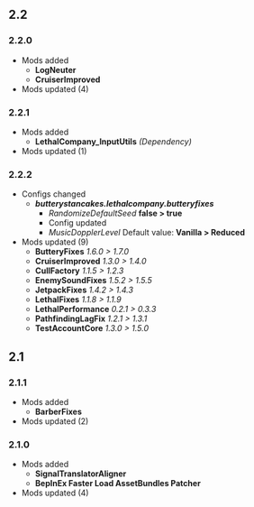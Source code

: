 ## 2.2
### 2.2.0
- Mods added
  - **LogNeuter**
  - **CruiserImproved**
- Mods updated (4)
### 2.2.1
- Mods added
  - **LethalCompany_InputUtils** _(Dependency)_
- Mods updated (1)
### 2.2.2
- Configs changed
  - _**butterystancakes.lethalcompany.butteryfixes**_
    - _RandomizeDefaultSeed_ **false > true**
    - Config updated
    - _MusicDopplerLevel_ Default value: **Vanilla > Reduced**
- Mods updated (9)
  - **ButteryFixes** _1.6.0 > 1.7.0_
  - **CruiserImproved** _1.3.0 > 1.4.0_
  - **CullFactory** _1.1.5 > 1.2.3_
  - **EnemySoundFixes** _1.5.2 > 1.5.5_
  - **JetpackFixes** _1.4.2 > 1.4.3_
  - **LethalFixes** _1.1.8 > 1.1.9_
  - **LethalPerformance** _0.2.1 > 0.3.3_
  - **PathfindingLagFix** _1.2.1 > 1.3.1_
  - **TestAccountCore** _1.3.0 > 1.5.0_

## 2.1
### 2.1.1
- Mods added
  - **BarberFixes**
- Mods updated (2)
### 2.1.0
- Mods added
  - **SignalTranslatorAligner**
  - **BepInEx Faster Load AssetBundles Patcher**
- Mods updated (4)